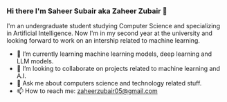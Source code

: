 ### Hi there I'm Saheer Subair aka Zaheer Zubair 👋

I'm an undergraduate student studying Computer Science and specializing in Artificial Intelligence. Now I'm in my second year at the university and looking forward to work on an intership related to machine learning.
- 🌱 I’m currently learning machine learning models, deep learning and LLM models.
- 👯 I’m looking to collaborate on projects related to machine learning and A.I.
- 💬 Ask me about computers science and technology related stuff.
- 📫 How to reach me: zaheerzubair05@gmail.com
